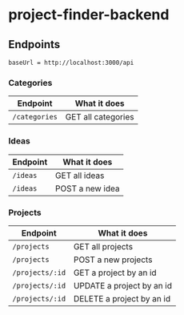 # project-finder-backend

## Endpoints
```
baseUrl = http://localhost:3000/api
```

### Categories
| Endpoint | What it does |
| --- | --- |
| ``` /categories ``` | GET all categories |

### Ideas
| Endpoint | What it does |
| --- | --- |
| ``` /ideas ``` | GET all ideas |
| ``` /ideas ``` | POST a new idea |

### Projects
| Endpoint | What it does |
| --- | --- |
| ``` /projects ``` | GET all projects |
| ``` /projects ``` | POST a new projects |
| ``` /projects/:id ``` | GET a project by an id |
| ``` /projects/:id ``` | UPDATE a project by an id |
| ``` /projects/:id ``` | DELETE a project by an id|
